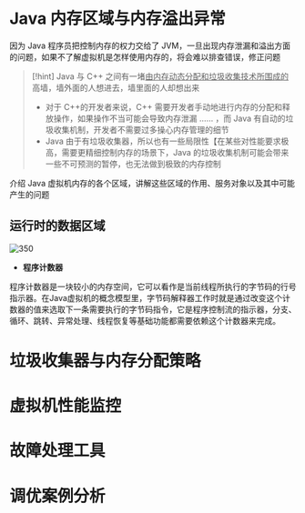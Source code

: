 # Java 内存区域与内存溢出异常
因为 Java 程序员把控制内存的权力交给了 JVM，一旦出现内存泄漏和溢出方面的问题，如果不了解虚拟机是怎样使用内存的，将会难以排查错误，修正问题

>[!hint] Java 与 C++ 之间有一堵<u>由内存动态分配和垃圾收集技术所围成的</u>高墙，墙外面的人想进去，墙里面的人却想出来
>- 对于 C++的开发者来说，C++ 需要开发者手动地进行内存的分配和释放操作，如果操作不当可能会导致内存泄漏 …… ，而 Java 有自动的垃圾收集机制，开发者不需要过多操心内存管理的细节
>- Java 由于有垃圾收集器，所以也有一些局限性【在某些对性能要求极高，需要更精细控制内存的场景下，Java 的垃圾收集机制可能会带来一些不可预测的暂停，也无法做到极致的内存控制

介绍 Java 虚拟机内存的各个区域，讲解这些区域的作用、服务对象以及其中可能产生的问题

## 运行时的数据区域
![350](https://obsidian-1307744200.cos.ap-guangzhou.myqcloud.com/%E5%9B%BE%E7%89%87/202405160906418.png)

- **程序计数器**

程序计数器是一块较小的内存空间，它可以看作是当前线程所执行的字节码的行号指示器。在Java虚拟机的概念模型里，字节码解释器工作时就是通过改变这个计数器的值来选取下一条需要执行的字节码指令，它是程序控制流的指示器，分支、循环、跳转、异常处理、线程恢复等基础功能都需要依赖这个计数器来完成。



# 垃圾收集器与内存分配策略





# 虚拟机性能监控



# 故障处理工具


# 调优案例分析


